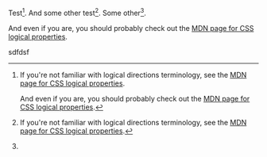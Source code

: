 Test[^1]. And some other test[^2]. Some other[^3].


[^1]: If you're not familiar with logical directions terminology, see the
[MDN page for CSS logical properties](https://developer.mozilla.org/en-US/docs/Web/CSS/CSS_Logical_Properties).

    And even if you are, you should probably check out the
[MDN page for CSS logical properties](https://developer.mozilla.org/en-US/docs/Web/CSS/CSS_Logical_Properties).


[^2]: If you're not familiar with logical directions terminology, see the
[MDN page for CSS logical properties](https://developer.mozilla.org/en-US/docs/Web/CSS/CSS_Logical_Properties).

And even if you are, you should probably check out the
[MDN page for CSS logical properties](https://developer.mozilla.org/en-US/docs/Web/CSS/CSS_Logical_Properties).


[^3]:
sdfdsf